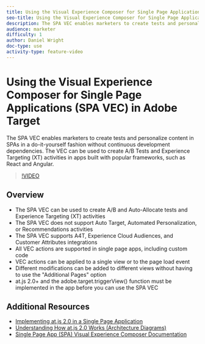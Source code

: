 ```yaml
---
title: Using the Visual Experience Composer for Single Page Applications (SPA VEC) in Adobe Target
seo-title: Using the Visual Experience Composer for Single Page Applications (SPA VEC) in Adobe Target
description: The SPA VEC enables marketers to create tests and personalize content in SPAs in a do-it-yourself fashion without continuous development dependencies. The VEC can be used to create A/B Tests and Experience Targeting (XT) activities in apps built with popular frameworks, such as React and Angular.
audience: marketer
difficulty: 1
author: Daniel Wright
doc-type: use
activity-type: feature-video
---
```


# Using the Visual Experience Composer for Single Page Applications (SPA VEC) in Adobe Target

The SPA VEC enables marketers to create tests and personalize content in SPAs in a do-it-yourself fashion without continuous development dependencies. The VEC can be used to create A/B Tests and Experience Targeting (XT) activities in apps built with popular frameworks, such as React and Angular.

>[!VIDEO](https://video.tv.adobe.com/v/26249?quality=12)

## Overview

* The SPA VEC can be used to create A/B and Auto-Allocate tests and Experience Targeting (XT) activities
* The SPA VEC does not support Auto Target, Automated Personalization, or Recommendations activities
* The SPA VEC supports A4T, Experience Cloud Audiences, and Customer Attributes integrations
* All VEC actions are supported in single page apps, including custom code
* VEC actions can be applied to a single view or to the page load event
* Different modifications can be added to different views without having to use the "Additional Pages" option  
* at.js 2.0+ and the adobe.target.triggerView() function must be implemented in the app before you can use the SPA VEC

## Additional Resources

* [Implementing at.js 2.0 in a Single Page Application](../implementation/atjs2-single-page-application-technical-video-implement.md)
* [Understanding How at.js 2.0 Works (Architecture Diagrams)  
  ](../implementation/atjs20-diagram-technical-video-understand.md)
* [Single Page App (SPA) Visual Experience Composer Documentation](https://docs.adobe.com/help/en/target/using/experiences/spa-visual-experience-composer.md)